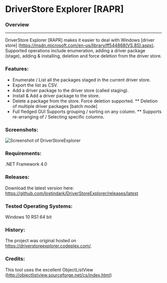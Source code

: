 
DriverStore Explorer [RAPR]
===================================================

### Overview
--------
DriverStore Explorer [RAPR] makes it easier to deal with Windows [driver store] (https://msdn.microsoft.com/en-us/library/ff544868(VS.85).aspx). Supported operations include enumeration, adding a driver package (stage), adding & installing, deletion and force deletion from the driver store.

### Features:
* Enumerate / List all the packages staged in the current driver store. 
* Export the list as CSV. 
* Add a driver package to the driver store (called staging). 
* Install & Add a driver package to the store. 
* Delete a package from the store. Force deletion supported. 
** Deletion of multiple driver packages [batch mode] 
* Full fledged GUI Supports grouping / sorting on any column. 
** Supports re-arranging of / Selecting specific columns. 

### Screenshots:
![Screenshot of DriverStoreExplorer](https://github.com/lostindark/DriverStoreExplorer/raw/master/Screenshots/Screenshot.png "Screenshot of DriverStoreExplorer")

### Requirements: 
.NET Framework 4.0

### Releases:
Download the latest version here: https://github.com/lostindark/DriverStoreExplorer/releases/latest

### Tested Operating Systems: 
Windows 10 RS1 64 bit 

### History:
The project was original hosted on https://driverstoreexplorer.codeplex.com/.

### Credits:
This tool uses the excellent ObjectListView (http://objectlistview.sourceforge.net/cs/index.html)
